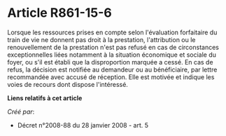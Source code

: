 # Article R861-15-6

Lorsque les ressources prises en compte selon l'évaluation forfaitaire du train de vie ne donnent pas droit à la prestation,
l'attribution ou le renouvellement de la prestation n'est pas refusé en cas de circonstances exceptionnelles liées notamment
à la situation économique et sociale du foyer, ou s'il est établi que la disproportion marquée a cessé. En cas de refus, la
décision est notifiée au demandeur ou au bénéficiaire, par lettre recommandée avec accusé de réception. Elle est motivée et
indique les voies de recours dont dispose l'intéressé.

**Liens relatifs à cet article**

_Créé par_:

  - Décret n°2008-88 du 28 janvier 2008 - art. 5
